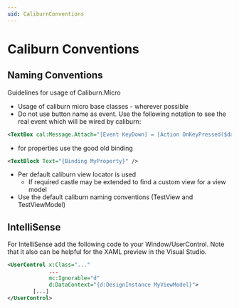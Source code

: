 ```yaml
---
uid: CaliburnConventions
---
```

# Caliburn Conventions

## Naming Conventions

Guidelines for usage of Caliburn.Micro

- Usage of caliburn micro base classes - wherever possible
- Do not use button name as event. Use the following notation to see the real event which will be wired by caliburn:

````xml
<TextBox cal:Message.Attach="[Event KeyDown] = [Action OnKeyPressed($dataContext)]" />
````

- for properties use the good old binding

````xml
<TextBlock Text="{Binding MyProperty}" />
````

- Per default caliburn view locator is used
  - If required castle may be extended to find a custom view for a view model
- Use the default caliburn naming conventions (TestView and TestViewModel)

## IntelliSense

For IntelliSense add the following code to your Window/UserControl. Note that it also can be helpful for the XAML preview in the Visual Studio.

````xml
<UserControl x:Class="..."
             ...
             mc:Ignorable="d"
             d:DataContext="{d:DesignInstance MyViewModel}">
        [...]
</UserControl>
````
